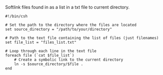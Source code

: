 Softlink files found in as a list in a txt file to current directory. 
```
#!/bin/csh

# Set the path to the directory where the files are located
set source_directory = "/path/to/your/directory"

# Path to the text file containing the list of files (just filenames)
set file_list = "files_list.txt"

# Loop through each line in the text file
foreach file (`cat $file_list`)
    # Create a symbolic link to the current directory
    ln -s $source_directory/$file .
end

```
